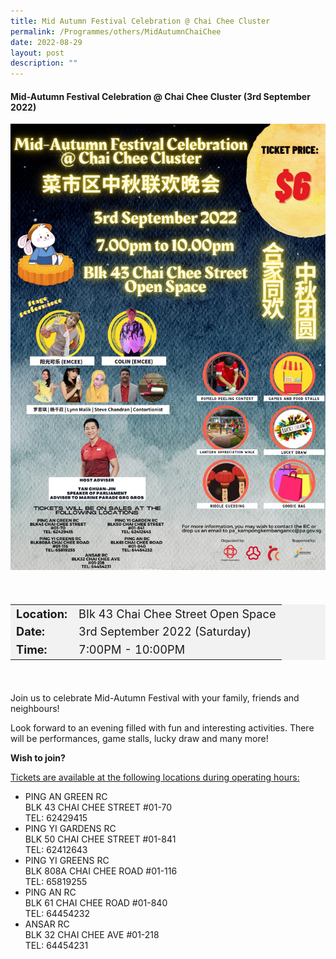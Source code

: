 ```yaml
---
title: Mid Autumn Festival Celebration @ Chai Chee Cluster
permalink: /Programmes/others/MidAutumnChaiChee
date: 2022-08-29
layout: post
description: ""
---
```

#### Mid-Autumn Festival Celebration @ Chai Chee Cluster (3rd September 2022)
<img
src="/images/Programmes%20(September%202022)/Chai%20Chee%20Cluster%20MidAutumn.jpeg" style="width:600px; height:auto">		 

<div style="padding:20px 0 20px 0">
	<table  style="font-size:130%; background-color:#f2f2f2">
		<tbody>
			<tr>
				 <td><b>Location:</b></td><td>BIk 43 Chai Chee Street
Open Space</td>
			</tr>
			<tr>
			 <td><b>Date:</b></td><td>3rd September 2022 (Saturday)</td>
			</tr>
			<tr>
				<td> <b>Time:</b> </td><td>7:00PM - 10:00PM</td>
			</tr>
		</tbody>
	</table>
</div>

<div>
	<p>
Join us to celebrate Mid-Autumn Festival with your family, friends and neighbours! 

Look forward to an evening filled with fun and interesting activities. There will be performances, game stalls, lucky draw and many more!</p></div>
		
<b>Wish to join?</b>

<div>
	<u>Tickets are available at the following locations during operating hours:</u></div>
	
<ul>
	<li>PING AN GREEN RC<div>
BLK 43 CHAI CHEE STREET #01-70<div>
TEL: 62429415
			<li>PING YI GARDENS RC<div>
BLK 50 CHAI CHEE STREET #01-841<div>
TEL: 62412643
					<li>PING YI GREENS RC<div>
BLK 808A CHAI CHEE ROAD #01-116<div>
TEL: 65819255
			<li>PING AN RC<div>
BLK 61 CHAI CHEE ROAD #01-840<div>
TEL: 64454232
							<li>ANSAR RC<div>
BLK 32 CHAI CHEE AVE #01-218<div>
TEL: 64454231</li>



</ul>